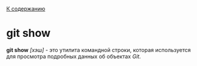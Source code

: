 [ К содержанию](../readme.md)

# git show



__git show__ *[хэш]*  -  это утилита командной строки, которая используется для просмотра подробных данных об объектах _Git._ 



